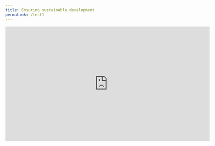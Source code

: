 ```yaml
---
title: Ensuring sustainable development
permalink: /test1
---
```

<iframe src=https://player.vimeo.com/video/145474501?h=d2aac4606d width="640" height="360" frameborder="0" allow="autoplay; fullscreen; picture-in-picture" allowfullscreen></iframe>